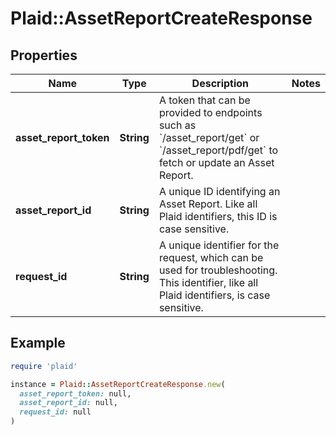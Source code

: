 # Plaid::AssetReportCreateResponse

## Properties

| Name | Type | Description | Notes |
| ---- | ---- | ----------- | ----- |
| **asset_report_token** | **String** | A token that can be provided to endpoints such as &#x60;/asset_report/get&#x60; or &#x60;/asset_report/pdf/get&#x60; to fetch or update an Asset Report. |  |
| **asset_report_id** | **String** | A unique ID identifying an Asset Report. Like all Plaid identifiers, this ID is case sensitive. |  |
| **request_id** | **String** | A unique identifier for the request, which can be used for troubleshooting. This identifier, like all Plaid identifiers, is case sensitive. |  |

## Example

```ruby
require 'plaid'

instance = Plaid::AssetReportCreateResponse.new(
  asset_report_token: null,
  asset_report_id: null,
  request_id: null
)
```

